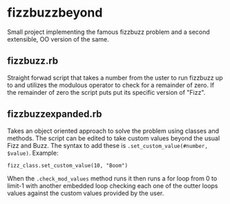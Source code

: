 fizzbuzzbeyond
==============

Small project implementing the famous fizzbuzz problem and a second extensible, OO version of the same.


fizzbuzz.rb
-----------

Straight forwad script that takes a number from the uster to run fizzbuzz up to and utilizes the modulous operator to check for a remainder of zero. If the remainder of zero the script puts put its specific version of "Fizz".

fizzbuzzexpanded.rb
-------------------

Takes an object oriented approach to solve the problem using classes and methods. The script can be edited to take custom values beyond the usual Fizz and Buzz. The syntax to add these is `.set_custom_value(#number, $value)`. Example:

    fizz_class.set_custom_value(10, "Boom")

When the `.check_mod_values` method runs it then runs a for loop from 0 to limit-1 with another embedded loop checking each one of the outter loops values against the custom values provided by the user.
